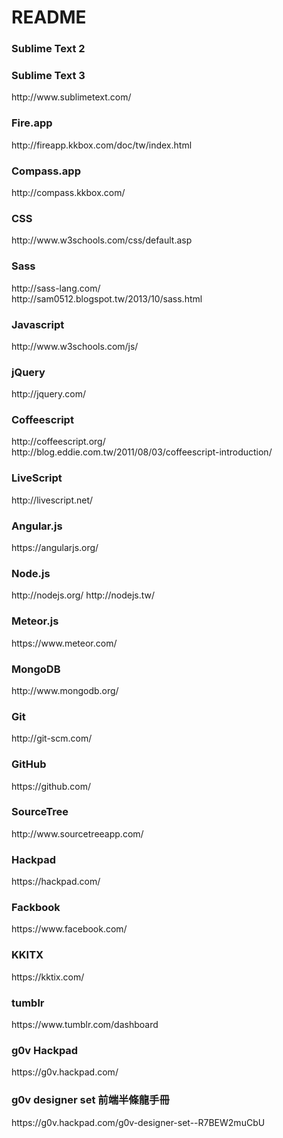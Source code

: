 README
==========
<h3>Sublime Text 2</h3>
<h3>Sublime Text 3</h3>
http://www.sublimetext.com/

<h3>Fire.app</h3>
http://fireapp.kkbox.com/doc/tw/index.html

<h3>Compass.app</h3>
http://compass.kkbox.com/

<h3>CSS</h3>
http://www.w3schools.com/css/default.asp

<h3>Sass</h3>
http://sass-lang.com/</br>
http://sam0512.blogspot.tw/2013/10/sass.html

<h3>Javascript</h3>
http://www.w3schools.com/js/

<h3>jQuery</h3>
http://jquery.com/

<h3>Coffeescript</h3>
http://coffeescript.org/</br>
http://blog.eddie.com.tw/2011/08/03/coffeescript-introduction/

<h3>LiveScript</h3>
http://livescript.net/

<h3>Angular.js</h3>
https://angularjs.org/

<h3>Node.js</h3>
http://nodejs.org/
http://nodejs.tw/

<h3>Meteor.js</h3>
https://www.meteor.com/

<h3>MongoDB</h3>
http://www.mongodb.org/

<h3>Git</h3>
http://git-scm.com/

<h3>GitHub</h3>
https://github.com/

<h3>SourceTree</h3>
http://www.sourcetreeapp.com/

<h3>Hackpad</h3>
https://hackpad.com/

<h3>Fackbook</h3>
https://www.facebook.com/

<h3>KKITX</h3>
https://kktix.com/

<h3>tumblr</h3>
https://www.tumblr.com/dashboard

<h3>g0v Hackpad</h3>
https://g0v.hackpad.com/

<h3>g0v designer set 前端半條龍手冊</h3>
https://g0v.hackpad.com/g0v-designer-set--R7BEW2muCbU